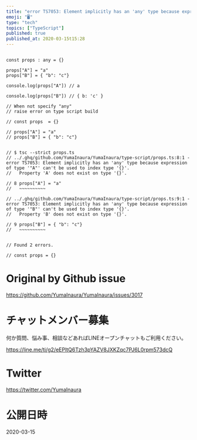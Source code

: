 ```yaml
---
title: "error TS7053: Element implicitly has an 'any' type because expression "
emoji: "🖥"
type: "tech"
topics: ["TypeScript"]
published: true
published_at: 2020-03-15t15:28
---
```


```

const props : any = {}

props["A"] = "a"
props["B"] = { "b": "c"}

console.log(props["A"]) // a

console.log(props["B"]) // { b: 'c' }

// When not specify "any"
// raise error on type script build

// const props  = {}

// props["A"] = "a"
// props["B"] = { "b": "c"}


// $ tsc --strict props.ts
// ../.ghq/github.com/YumaInaura/YumaInaura/type-script/props.ts:8:1 - error TS7053: Element implicitly has an 'any' type because expression of type '"A"' can't be used to index type '{}'.
//   Property 'A' does not exist on type '{}'.

// 8 props["A"] = "a"
//   ~~~~~~~~~~

// ../.ghq/github.com/YumaInaura/YumaInaura/type-script/props.ts:9:1 - error TS7053: Element implicitly has an 'any' type because expression of type '"B"' can't be used to index type '{}'.
//   Property 'B' does not exist on type '{}'.

// 9 props["B"] = { "b": "c"}
//   ~~~~~~~~~~


// Found 2 errors.

// const props = {}

```

# Original by Github issue

https://github.com/YumaInaura/YumaInaura/issues/3017








<!-- Update From Qiita API -->

# チャットメンバー募集


何か質問、悩み事、相談などあればLINEオープンチャットもご利用ください。

https://line.me/ti/g2/eEPltQ6Tzh3pYAZV8JXKZqc7PJ6L0rpm573dcQ





# Twitter


https://twitter.com/YumaInaura


<!-- Update From Qiita API -->



# 公開日時

2020-03-15
